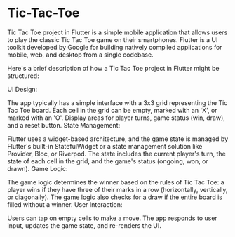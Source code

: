 
# Tic-Tac-Toe

Tic Tac Toe project in Flutter is a simple mobile application that allows users to play the classic Tic Tac Toe game on their smartphones. Flutter is a UI toolkit developed by Google for building natively compiled applications for mobile, web, and desktop from a single codebase.

Here's a brief description of how a Tic Tac Toe project in Flutter might be structured:

UI Design:

The app typically has a simple interface with a 3x3 grid representing the Tic Tac Toe board.
Each cell in the grid can be empty, marked with an 'X', or marked with an 'O'.
Display areas for player turns, game status (win, draw), and a reset button.
State Management:

Flutter uses a widget-based architecture, and the game state is managed by Flutter's built-in StatefulWidget or a state management solution like Provider, Bloc, or Riverpod.
The state includes the current player's turn, the state of each cell in the grid, and the game's status (ongoing, won, or drawn).
Game Logic:

The game logic determines the winner based on the rules of Tic Tac Toe: a player wins if they have three of their marks in a row (horizontally, vertically, or diagonally).
The game logic also checks for a draw if the entire board is filled without a winner.
User Interaction:

Users can tap on empty cells to make a move.
The app responds to user input, updates the game state, and re-renders the UI.

